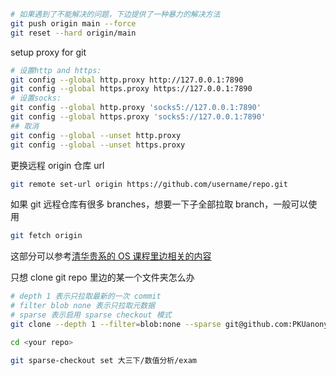 
```bash
# 如果遇到了不能解决的问题，下边提供了一种暴力的解决方法
git push origin main --force
git reset --hard origin/main
```

setup proxy for git

```bash
# 设置http and https:
git config --global http.proxy http://127.0.0.1:7890
git config --global https.proxy https://127.0.0.1:7890
# 设置socks:
git config --global http.proxy 'socks5://127.0.0.1:7890'
git config --global https.proxy 'socks5://127.0.0.1:7890'
## 取消
git config --global --unset http.proxy
git config --global --unset https.proxy
```

更换远程 origin 仓库 url

```bash
git remote set-url origin https://github.com/username/repo.git
```

如果 git 远程仓库有很多 branches，想要一下子全部拉取 branch，一般可以使用 

```bash
git fetch origin
```

这部分可以参考[清华贵系的 OS 课程里边相关的内容](https://learningos.cn/uCore-Tutorial-Guide-2025S/chapter4/0intro.html#github)

只想 clone git repo 里边的某一个文件夹怎么办

```bash
# depth 1 表示只拉取最新的一次 commit
# filter blob none 表示只拉取元数据
# sparse 表示启用 sparse checkout 模式
git clone --depth 1 --filter=blob:none --sparse git@github.com:PKUanonym/REKCARC-TSC-UHT.git

cd <your repo>

git sparse-checkout set 大三下/数值分析/exam
```


